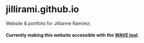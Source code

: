 # jillirami.github.io
Website &amp; portfolio for Jillianne Ramirez:

#### Currently making this website accessible with the [WAVE tool](https://wave.webaim.org/ "WAVE Web Accessibility Evaluation Tool").

